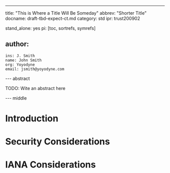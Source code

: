 ---
title: "This is Where a Title Will Be Someday"
abbrev: "Shorter Title"
docname: draft-tbd-expect-ct.md
category: std
ipr: trust200902

stand_alone: yes
pi: [toc, sortrefs, symrefs]

author:
 -
    ins: J. Smith
    name: John Smith
    org: Yoyodyne
    email: jsmith@yoyodyne.com

--- abstract

TODO: Wite an abstract here

--- middle

# Introduction

# Security Considerations

# IANA Considerations
